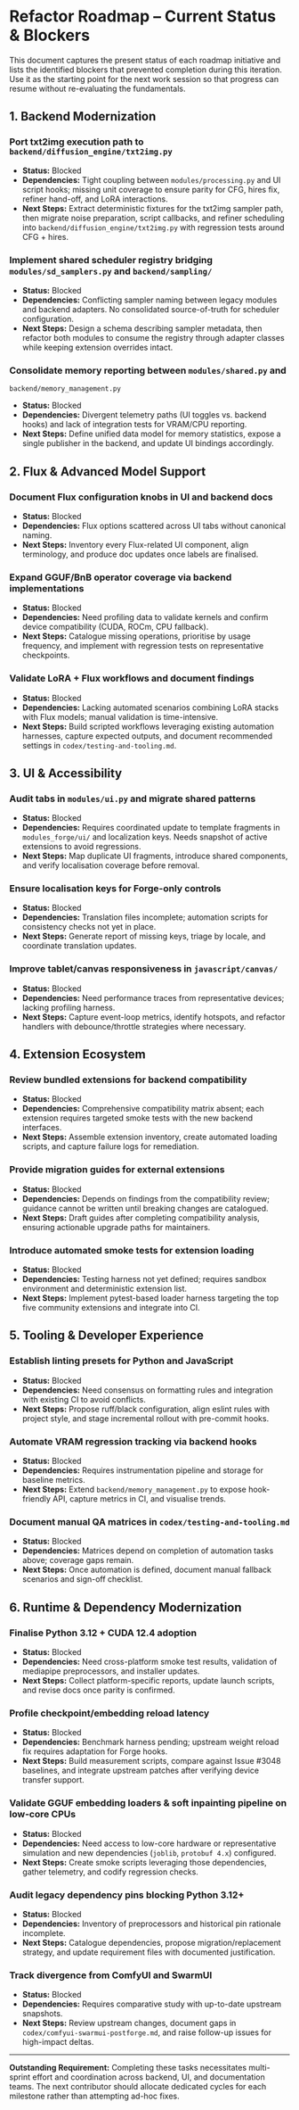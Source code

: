 # Refactor Roadmap – Current Status & Blockers

This document captures the present status of each roadmap initiative and lists the
identified blockers that prevented completion during this iteration. Use it as the
starting point for the next work session so that progress can resume without
re-evaluating the fundamentals.

## 1. Backend Modernization

### Port txt2img execution path to `backend/diffusion_engine/txt2img.py`
- **Status:** Blocked
- **Dependencies:** Tight coupling between `modules/processing.py` and UI script hooks;
  missing unit coverage to ensure parity for CFG, hires fix, refiner hand-off, and
  LoRA interactions.
- **Next Steps:** Extract deterministic fixtures for the txt2img sampler path, then
  migrate noise preparation, script callbacks, and refiner scheduling into
  `backend/diffusion_engine/txt2img.py` with regression tests around CFG + hires.

### Implement shared scheduler registry bridging `modules/sd_samplers.py` and `backend/sampling/`
- **Status:** Blocked
- **Dependencies:** Conflicting sampler naming between legacy modules and backend
  adapters. No consolidated source-of-truth for scheduler configuration.
- **Next Steps:** Design a schema describing sampler metadata, then refactor both
  modules to consume the registry through adapter classes while keeping extension
  overrides intact.

### Consolidate memory reporting between `modules/shared.py` and
`backend/memory_management.py`
- **Status:** Blocked
- **Dependencies:** Divergent telemetry paths (UI toggles vs. backend hooks) and lack
  of integration tests for VRAM/CPU reporting.
- **Next Steps:** Define unified data model for memory statistics, expose a single
  publisher in the backend, and update UI bindings accordingly.

## 2. Flux & Advanced Model Support

### Document Flux configuration knobs in UI and backend docs
- **Status:** Blocked
- **Dependencies:** Flux options scattered across UI tabs without canonical naming.
- **Next Steps:** Inventory every Flux-related UI component, align terminology, and
  produce doc updates once labels are finalised.

### Expand GGUF/BnB operator coverage via backend implementations
- **Status:** Blocked
- **Dependencies:** Need profiling data to validate kernels and confirm device
  compatibility (CUDA, ROCm, CPU fallback).
- **Next Steps:** Catalogue missing operations, prioritise by usage frequency, and
  implement with regression tests on representative checkpoints.

### Validate LoRA + Flux workflows and document findings
- **Status:** Blocked
- **Dependencies:** Lacking automated scenarios combining LoRA stacks with Flux
  models; manual validation is time-intensive.
- **Next Steps:** Build scripted workflows leveraging existing automation harnesses,
  capture expected outputs, and document recommended settings in
  `codex/testing-and-tooling.md`.

## 3. UI & Accessibility

### Audit tabs in `modules/ui.py` and migrate shared patterns
- **Status:** Blocked
- **Dependencies:** Requires coordinated update to template fragments in
  `modules_forge/ui/` and localization keys. Needs snapshot of active extensions to
  avoid regressions.
- **Next Steps:** Map duplicate UI fragments, introduce shared components, and verify
  localisation coverage before removal.

### Ensure localisation keys for Forge-only controls
- **Status:** Blocked
- **Dependencies:** Translation files incomplete; automation scripts for consistency
  checks not yet in place.
- **Next Steps:** Generate report of missing keys, triage by locale, and coordinate
  translation updates.

### Improve tablet/canvas responsiveness in `javascript/canvas/`
- **Status:** Blocked
- **Dependencies:** Need performance traces from representative devices; lacking
  profiling harness.
- **Next Steps:** Capture event-loop metrics, identify hotspots, and refactor handlers
  with debounce/throttle strategies where necessary.

## 4. Extension Ecosystem

### Review bundled extensions for backend compatibility
- **Status:** Blocked
- **Dependencies:** Comprehensive compatibility matrix absent; each extension requires
  targeted smoke tests with the new backend interfaces.
- **Next Steps:** Assemble extension inventory, create automated loading scripts, and
  capture failure logs for remediation.

### Provide migration guides for external extensions
- **Status:** Blocked
- **Dependencies:** Depends on findings from the compatibility review; guidance cannot
  be written until breaking changes are catalogued.
- **Next Steps:** Draft guides after completing compatibility analysis, ensuring
  actionable upgrade paths for maintainers.

### Introduce automated smoke tests for extension loading
- **Status:** Blocked
- **Dependencies:** Testing harness not yet defined; requires sandbox environment and
  deterministic extension list.
- **Next Steps:** Implement pytest-based loader harness targeting the top five
  community extensions and integrate into CI.

## 5. Tooling & Developer Experience

### Establish linting presets for Python and JavaScript
- **Status:** Blocked
- **Dependencies:** Need consensus on formatting rules and integration with existing
  CI to avoid conflicts.
- **Next Steps:** Propose ruff/black configuration, align eslint rules with project
  style, and stage incremental rollout with pre-commit hooks.

### Automate VRAM regression tracking via backend hooks
- **Status:** Blocked
- **Dependencies:** Requires instrumentation pipeline and storage for baseline metrics.
- **Next Steps:** Extend `backend/memory_management.py` to expose hook-friendly API,
  capture metrics in CI, and visualise trends.

### Document manual QA matrices in `codex/testing-and-tooling.md`
- **Status:** Blocked
- **Dependencies:** Matrices depend on completion of automation tasks above; coverage
  gaps remain.
- **Next Steps:** Once automation is defined, document manual fallback scenarios and
  sign-off checklist.

## 6. Runtime & Dependency Modernization

### Finalise Python 3.12 + CUDA 12.4 adoption
- **Status:** Blocked
- **Dependencies:** Need cross-platform smoke test results, validation of mediapipe
  preprocessors, and installer updates.
- **Next Steps:** Collect platform-specific reports, update launch scripts, and revise
  docs once parity is confirmed.

### Profile checkpoint/embedding reload latency
- **Status:** Blocked
- **Dependencies:** Benchmark harness pending; upstream weight reload fix requires
  adaptation for Forge hooks.
- **Next Steps:** Build measurement scripts, compare against Issue #3048 baselines, and
  integrate upstream patches after verifying device transfer support.

### Validate GGUF embedding loaders & soft inpainting pipeline on low-core CPUs
- **Status:** Blocked
- **Dependencies:** Need access to low-core hardware or representative simulation and
  new dependencies (`joblib`, `protobuf 4.x`) configured.
- **Next Steps:** Create smoke scripts leveraging those dependencies, gather telemetry,
  and codify regression checks.

### Audit legacy dependency pins blocking Python 3.12+
- **Status:** Blocked
- **Dependencies:** Inventory of preprocessors and historical pin rationale incomplete.
- **Next Steps:** Catalogue dependencies, propose migration/replacement strategy, and
  update requirement files with documented justification.

### Track divergence from ComfyUI and SwarmUI
- **Status:** Blocked
- **Dependencies:** Requires comparative study with up-to-date upstream snapshots.
- **Next Steps:** Review upstream changes, document gaps in
  `codex/comfyui-swarmui-postforge.md`, and raise follow-up issues for high-impact
  deltas.

---

**Outstanding Requirement:** Completing these tasks necessitates multi-sprint effort
and coordination across backend, UI, and documentation teams. The next contributor
should allocate dedicated cycles for each milestone rather than attempting ad-hoc
fixes.
